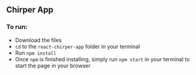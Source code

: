 ## Chirper App

### To run:
* Download the files
* `cd` to the `react-chirper-app` folder in your terminal
* Run `npm install`
* Once `npm` is finished installing, simply run `npm start` in your terminal to start the page in your browser
